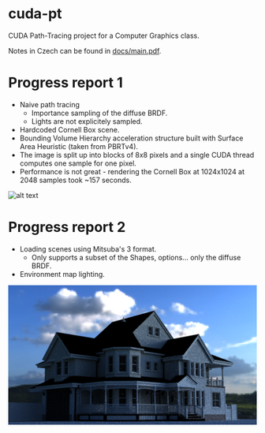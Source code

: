 # cuda-pt
CUDA Path-Tracing project for a Computer Graphics class.

Notes in Czech can be found in [docs/main.pdf](/docs/main.pdf).

# Progress report 1
- Naive path tracing
  - Importance sampling of the diffuse BRDF.
  - Lights are not explicitely sampled.
- Hardcoded Cornell Box scene.
- Bounding Volume Hierarchy acceleration structure built with Surface Area Heuristic (taken from PBRTv4).
- The image is split up into blocks of 8x8 pixels and a single CUDA thread computes one sample for one pixel.
- Performance is not great - rendering the Cornell Box at 1024x1024 at 2048 samples took ~157 seconds.

![alt text](/docs/ptout.png)

# Progress report 2
- Loading scenes using Mitsuba's 3 format.
  - Only supports a subset of the Shapes, options... only the diffuse BRDF.
- Environment map lighting.

![alt text](/docs/house_render.png)
